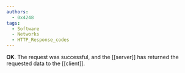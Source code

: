 ```yaml
---
authors: 
  - 0x4248
tags:
  - Software
  - Networks
  - HTTP_Response_codes
---
```

**OK**. The request was successful, and the [[server]] has returned the requested data to the [[client]].